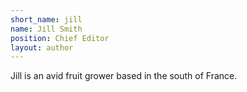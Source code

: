 ```yaml
---
short_name: jill
name: Jill Smith
position: Chief Editor
layout: author
---
```

Jill is an avid fruit grower based in the south of France.
